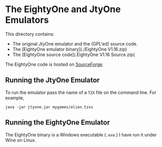 # The EightyOne and JtyOne Emulators
This directory contains:
 * The original JtyOne emulator and the (GPL'ed) source code.
 * The [EightyOne emulator binary](./EightyOne V1.16.zip)
 * The [EightyOne source code](.EightyOne V1.16 Source.zip(

The EightyOne code is hosted on [SourceForge](https://sourceforge.net/projects/eightyone-sinclair-emulator).  

## Running the JtyOne Emulator
To run the emulator pass the name of a `TZX` file on the command line. For example,
```
java -jar jtyone.jar mygames/alien.tzxx
```

## Running the EightyOne Emulator
The EightyOne binary is a Windows executable (`.exe`.) I have run it under Wine on Linux.
